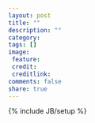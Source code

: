 ```yaml
---
layout: post
title: ""
description: ""
category: 
tags: []
image:
 feature: 
 credit:
 creditlink:
comments: false
share: true
---
```

{% include JB/setup %}
